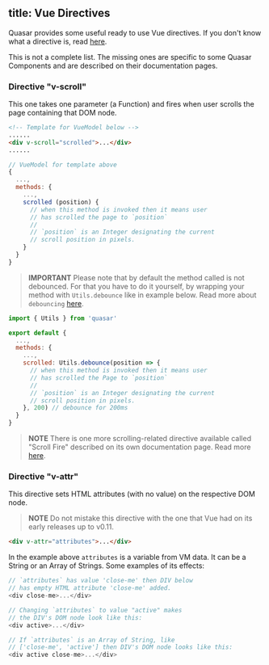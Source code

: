 title: Vue Directives
---
Quasar provides some useful ready to use Vue directives. If you don't know what a directive is, read [here](http://vuejs.org/guide/custom-directive.html).

This is not a complete list. The missing ones are specific to some Quasar Components and are described on their documentation pages.

### Directive "v-scroll"
This one takes one parameter (a Function) and fires when user scrolls the page containing that DOM node.

``` html
<!-- Template for VueModel below -->
......
<div v-scroll="scrolled">...</div>
......
```
``` js
// VueModel for template above
{
  ...,
  methods: {
    ...,
    scrolled (position) {
      // when this method is invoked then it means user
      // has scrolled the page to `position`
      //
      // `position` is an Integer designating the current
      // scroll position in pixels.
    }
  }
}
```

> **IMPORTANT**
> Please note that by default the method called is not debounced. For that you have to do it yourself, by wrapping your method with `Utils.debounce` like in example below.
> Read more about `debouncing` [here](/api/js-utils.html#Debounce-Function).

``` js
import { Utils } from 'quasar'

export default {
  ...,
  methods: {
    ...,
    scrolled: Utils.debounce(position => {
      // when this method is invoked then it means user
      // has scrolled the Page to `position`
      //
      // `position` is an Integer designating the current
      // scroll position in pixels.
    }, 200) // debounce for 200ms
  }
}
```

> **NOTE**
> There is one more scrolling-related directive available called "Scroll Fire" described on its own documentation page. Read more [here](/components/scroll-fire.html).

### Directive "v-attr"
This directive sets HTML attributes (with no value) on the respective DOM node.

> **NOTE**
> Do not mistake this directive with the one that Vue had on its early releases up to v0.11.

``` html
<div v-attr="attributes">...</div>
```

In the example above `attributes` is a variable from VM data. It can be a String or an Array of Strings. Some examples of its effects:

``` js
// `attributes` has value 'close-me' then DIV below
// has empty HTML attribute 'close-me' added.
<div close-me>...</div>

// Changing `attributes` to value "active" makes
// the DIV's DOM node look like this:
<div active>...</div>

// If `attributes` is an Array of String, like
// ['close-me', 'active'] then DIV's DOM node looks like this:
<div active close-me>...</div>
```
